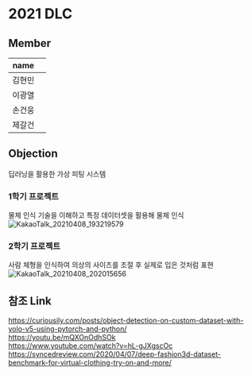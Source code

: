 # 2021 DLC

## Member
|name |   |
|-----|---|
|김현민|   |
|이광열|   |
|손건웅|   |
|제갈건|   |


## Objection
 딥러닝을 활용한 가상 피팅 시스템



### 1학기 프로젝트
물체 인식 기술을 이해하고 특정 데이터셋을 활용해 물체 인식  
![KakaoTalk_20210408_193219579](https://user-images.githubusercontent.com/79971598/114018699-7e8c8c80-98a8-11eb-9535-584f076117ce.png)


### 2학기 프로젝트
사람 체형을 인식하여 의상의 사이즈를 조절 후 실제로 입은 것처럼 표현  
![KakaoTalk_20210408_202015656](https://user-images.githubusercontent.com/79971598/114018205-f312fb80-98a7-11eb-9de4-509e83e77556.png)

## 참조 Link
https://curiousily.com/posts/object-detection-on-custom-dataset-with-yolo-v5-using-pytorch-and-python/  
https://youtu.be/mQXOnOdhSOk  
https://www.youtube.com/watch?v=hL-gJXgscOc  
https://syncedreview.com/2020/04/07/deep-fashion3d-dataset-benchmark-for-virtual-clothing-try-on-and-more/  
